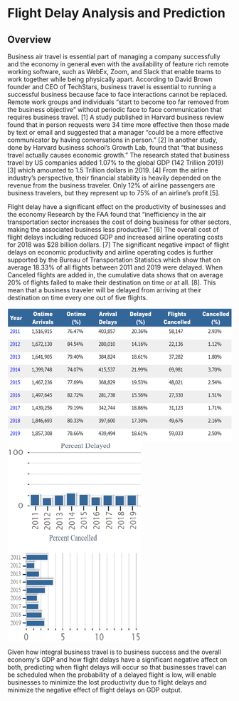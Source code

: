 # Flight Delay Analysis and Prediction

## Overview

Business air travel is essential part of managing a company successfully and the economy in general even with the availability of feature rich remote working software, such as WebEx, Zoom, and Slack that enable teams to work together while being physically apart. According to David Brown founder and CEO of  TechStars, business travel is essential to running a successful business because face to face interactions cannot be replaced. Remote work groups and individuals “start to become too far removed from the business objective” without periodic face to face communication that requires business travel. [1] A study published in Harvard business review found that in person requests were 34 time more effective then those made by text or email and suggested that a manager “could be a more effective communicator by having conversations in person.” [2] In another study, done by Harvard business school’s Growth Lab, found that “that business travel actually causes economic growth.” The research stated that business travel by US companies added 1.07% to the global GDP (142 Trillion 2019) [3] which amounted to 1.5 Trillion dollars in 2019. [4] From the airline industry’s perspective, their financial stability is heavily depended on the revenue from the business traveler. Only 12% of airline passengers are business travelers, but they represent up to 75% of an airline’s profit [5].


Flight delay have a significant effect on the productivity of businesses and the economy Research by the FAA found that “inefficiency in the air transportation sector increases the cost of doing business for other sectors, making the associated business less productive.” [6] The overall cost of flight delays including reduced GDP and increased airline operating costs for 2018 was $28 billion dollars. [7] The significant negative impact of flight delays on economic productivity and airline operating codes is further supported by the Bureau of Transportation Statistics which show that on average 18.33% of all flights between 2011 and 2019 were delayed. When Canceled flights are added in, the cumulative data shows that on average 20% of flights failed to make their destination on time or at all. [8]. This mean that a business traveler will be delayed from arriving at their destination on time every one out of five flights.

<img align="center" src="https://github.com/Duegan24/Final_Project/blob/deans_branch/data_charts_tables/flight_delayed_canceled_table.png" title="Flight Delay Canceled Data Table" alt="Flight Delay Canceled Data Table" height="300" width="600">

<img align="center" src="https://github.com/Duegan24/Final_Project/blob/deans_branch/data_charts_tables/flight_delay_percent_plot.png" title="Flight Delay Bar Chart" alt="Flight Delay Bar Chart" height="200" width="300">

<img align="center" src="https://github.com/Duegan24/Final_Project/blob/deans_branch/data_charts_tables/flight_canceled_percent_plot.png" title="Flight Cenceled Bar Chart" alt="Flight Canceled Bar Chart" height="250" width="300">

Given how integral business travel is to business success and the overall economy's GDP and how flight delays have a significant negative affect on both, predicting when  flight delays will occur so that businesses travel can be scheduled when the probability of a delayed flight is low, will enable businesses to minimize the lost productivity due to flight delays and minimize the negative effect of flight delays on GDP output.


